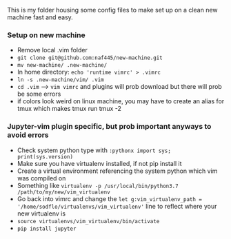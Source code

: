 This is my folder housing some config files to make set up
on a clean new machine fast and easy.

### Setup on new machine
- Remove local .vim folder
- `git clone git@github.com:naf445/new-machine.git`
- `mv new-machine/ .new-machine/`
- In home directory: `echo 'runtime vimrc' > .vimrc`
- `ln -s .new-machine/vim/ .vim`
- `cd .vim` --> `vim vimrc` and plugins will prob download but there will prob be some errors
- if colors look weird on linux machine, you may have to create an alias for tmux which makes tmux run tmux -2

### Jupyter-vim plugin specific, but prob important anyways to avoid errors
- Check system python type with `:pythonx import sys; print(sys.version)`
- Make sure you have virtualenv installed, if not pip install it
- Create a virtual environment referencing the system python which vim was compiled on
- Something like `virtualenv -p /usr/local/bin/python3.7 /path/to/my/new/vim_virtualenv`
- Go back into vimrc and change the `let g:vim_virtualenv_path = '/home/sodflo/virtualenvs/vim_virtualenv'` line to reflect where your new virtualenv is
- `source virtualenvs/vim_virtualenv/bin/activate`
- `pip install jupyter` 
